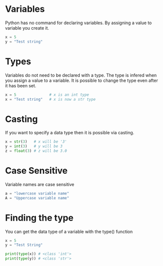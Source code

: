 # Variables

Python has no command for declaring variables.
By assigning a value to variable you create it.

```python
x = 5
y = "Test string"
```

# Types

Variables do not need to be declared with a type. 
The type is infered when you assign a value to a variable.
It is possible to change the type even after it has been set.

```python
x = 5               # x is an int type
x = "Test string"   # x is now a str type
```

# Casting

If you want to specify a data type then it is possible via casting.

```python
x = str(3)   # x will be '3'
y = int(3)   # y will be 3
z = float(3) # z will be 3.0
```

# Case Sensitive

Variable names are case sensitive

```python
a = "lowercase variable name"
A = "Uppercase variable name"
```

# Finding the type

You can get the data type of a variable with the type() function

```python
x = 5
y = "Test String"

print(type(x)) # <class 'int'>
print(type(y)) # <class 'str'>
```
